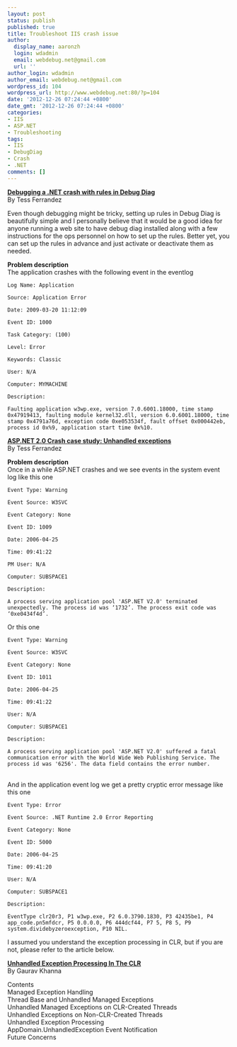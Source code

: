 ```yaml
---
layout: post
status: publish
published: true
title: Troubleshoot IIS crash issue
author:
  display_name: aaronzh
  login: wdadmin
  email: webdebug.net@gmail.com
  url: ''
author_login: wdadmin
author_email: webdebug.net@gmail.com
wordpress_id: 104
wordpress_url: http://www.webdebug.net:80/?p=104
date: '2012-12-26 07:24:44 +0800'
date_gmt: '2012-12-26 07:24:44 +0800'
categories:
- IIS
- ASP.NET
- Troubleshooting
tags:
- IIS
- DebugDiag
- Crash
- .NET
comments: []
---
```

<p><a href="http://blogs.msdn.com/b/tess/archive/2009/03/20/debugging-a-net-crash-with-rules-in-debug-diag.aspx" target="_blank"><strong>Debugging a .NET crash with rules in Debug Diag</strong></a><br />
By Tess Ferrandez</p>
<p>Even though debugging might be tricky, setting up rules in Debug Diag is beautifully simple and I personally believe that it would be a good idea for anyone running a web site to have debug diag installed along with a few instructions for the ops personnel on how to set up the rules. Better yet, you can set up the rules in advance and just activate or deactivate them as needed.</p>
<p><strong>Problem description</strong><br />
The application crashes with the following event in the eventlog</p>
<p><code>Log Name: Application<br />
Source: Application Error<br />
Date: 2009-03-20 11:12:09<br />
Event ID: 1000<br />
Task Category: (100)<br />
Level: Error<br />
Keywords: Classic<br />
User: N/A<br />
Computer: MYMACHINE<br />
Description:<br />
Faulting application w3wp.exe, version 7.0.6001.18000, time stamp 0x47919413, faulting module kernel32.dll, version 6.0.6001.18000, time stamp 0x4791a76d, exception code 0xe053534f, fault offset 0x000442eb, process id 0x%9, application start time 0x%10.</code></p>
<!--more-->
<p><a href="http://blogs.msdn.com/b/tess/archive/2006/04/27/asp-net-2-0-crash-case-study-unhandled-exceptions.aspx" target="_blank"><strong>ASP.NET 2.0 Crash case study: Unhandled exceptions</strong></a><br />
By Tess Ferrandez</p>
<p><strong>Problem description</strong><br />
Once in a while ASP.NET crashes and we see events in the system event log like this one</p>
<p><code>Event Type: Warning<br />
Event Source: W3SVC<br />
Event Category: None<br />
Event ID: 1009<br />
Date: 2006-04-25<br />
Time: 09:41:22<br />
PM User: N/A<br />
Computer: SUBSPACE1<br />
Description:<br />
A process serving application pool 'ASP.NET V2.0' terminated unexpectedly. The process id was &lsquo;1732&rsquo;. The process exit code was &lsquo;0xe0434f4d&rsquo;.</code></p>
<p>Or this one</p>
<p><code>Event Type: Warning<br />
Event Source: W3SVC<br />
Event Category: None<br />
Event ID: 1011<br />
Date: 2006-04-25<br />
Time: 09:41:22<br />
User: N/A<br />
Computer: SUBSPACE1<br />
Description:<br />
A process serving application pool 'ASP.NET V2.0' suffered a fatal communication error with the World Wide Web Publishing Service. The process id was '6256'. The data field contains the error number.<br />
</code><br />
And in the application event log we get a pretty cryptic error message like this one</p>
<p><code>Event Type: Error<br />
Event Source: .NET Runtime 2.0 Error Reporting<br />
Event Category: None<br />
Event ID: 5000<br />
Date: 2006-04-25<br />
Time: 09:41:20<br />
User: N/A<br />
Computer: SUBSPACE1<br />
Description:<br />
EventType clr20r3, P1 w3wp.exe, P2 6.0.3790.1830, P3 42435be1, P4 app_code.pn5mfdcr, P5 0.0.0.0, P6 444dcf44, P7 5, P8 5, P9 system.dividebyzeroexception, P10 NIL.</code></p>
<p>I assumed you understand the exception processing in CLR, but if you are not, please refer to the article below.</p>
<p><strong><a href="http://msdn.microsoft.com/en-us/magazine/cc793966.aspx" target="_blank">Unhandled Exception Processing In The CLR</a></strong><br />
By Gaurav Khanna</p>
<p>Contents<br />
Managed Exception Handling<br />
Thread Base and Unhandled Managed Exceptions<br />
Unhandled Managed Exceptions on CLR-Created Threads<br />
Unhandled Exceptions on Non-CLR-Created Threads<br />
Unhandled Exception Processing<br />
AppDomain.UnhandledException Event Notification<br />
Future Concerns</p>
